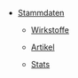 * [Stammdaten](README.md)

  * [Wirkstoffe](wirkstoffe.md)

  * [Artikel](artikel.md)

  * [Stats](stats.md)